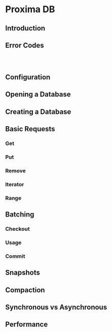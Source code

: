 

# Proxima DB

<!--
Inspiration from https://developers.coinbase.com/api/v2?javascript#introduction
-->


## Introduction 


## Error Codes

```



```

## Configuration



## Opening a Database


## Creating a Database 



## Basic Requests

### Get 

### Put 

### Remove 

### Iterator

### Range

## Batching

### Checkout

### Usage 

### Commit 


## Snapshots

## Compaction

## Synchronous vs Asynchronous 

## Performance



